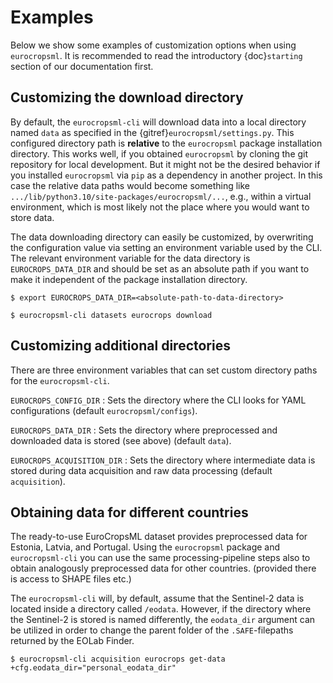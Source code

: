 # Examples

Below we show some examples of customization options when using `eurocropsml`.
It is recommended to read the introductory {doc}`starting` section of our documentation first.

## Customizing the download directory

By default, the `eurocropsml-cli` will download data into a local directory named `data` as specified in the {gitref}`eurocropsml/settings.py`.
This configured directory path is **relative** to the `eurocropsml` package installation directory.
This works well, if you obtained `eurocropsml` by cloning the git repository for local development.
But it might not be the desired behavior if you installed `eurocropsml` via `pip` as a dependency in another project.
In this case the relative data paths would become something like `.../lib/python3.10/site-packages/eurocropsml/...`, e.g., within a virtual environment, which is most likely not the place where you would want to store data. 

The data downloading directory can easily be customized, by overwriting the configuration value via setting an environment variable used by the CLI.
The relevant environment variable for the data directory is `EUROCROPS_DATA_DIR` and should be set as an absolute path if you want to make it independent of the package installation directory.

```console
$ export EUROCROPS_DATA_DIR=<absolute-path-to-data-directory>

$ eurocropsml-cli datasets eurocrops download
```

## Customizing additional directories

There are three environment variables that can set custom directory paths for the `eurocropsml-cli`.

 `EUROCROPS_CONFIG_DIR` 
 : Sets the directory where the CLI looks for YAML configurations (default `eurocropsml/configs`).

 `EUROCROPS_DATA_DIR` 
 : Sets the directory where preprocessed and downloaded data is stored (see above) (default `data`).

 `EUROCROPS_ACQUISITION_DIR`
 : Sets the directory where intermediate data is stored during data acquisition and raw data processing (default `acquisition`).

## Obtaining data for different countries

The ready-to-use EuroCropsML dataset provides preprocessed data for Estonia, Latvia, and Portugal.
Using the `eurocropsml` package and `eurocropsml-cli` you can use the same processing-pipeline steps also to obtain analogously preprocessed data for other countries. (provided there is access to SHAPE files etc.)

The `eurocropsml-cli` will, by default, assume that the Sentinel-2 data is located inside a directory called `/eodata`. However, if the directory where the Sentinel-2 is stored is named differently, the `eodata_dir` argument can be utilized in order to change the parent folder of the `.SAFE`-filepaths returned by the EOLab Finder.

```console
$ eurocropsml-cli acquisition eurocrops get-data +cfg.eodata_dir="personal_eodata_dir"
```
